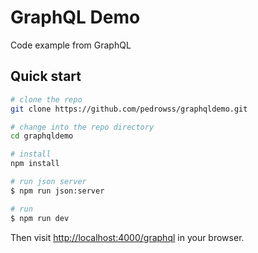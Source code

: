 # GraphQL Demo 
Code example from GraphQL

## Quick start

```bash
# clone the repo
git clone https://github.com/pedrowss/graphqldemo.git

# change into the repo directory
cd graphqldemo

# install
npm install

# run json server
$ npm run json:server

# run 
$ npm run dev
```

Then visit [http://localhost:4000/graphql](http://localhost:4000/graphql) in your browser.